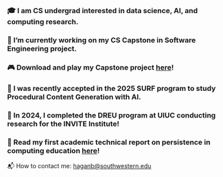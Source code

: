 ### 🎓 I am CS undergrad interested in data science, AI, and computing research.
### 🧠 I’m currently working on my CS Capstone in Software Engineering project.
### 🎮 Download and play my Capstone project [here](https://su-capstone.itch.io/evergrove)!
### 🔭 I was recently accepted in the 2025 SURF program to study Procedural Content Generation with AI.
### 🐍 In 2024, I completed the DREU program at UIUC conducting research for the INVITE Institute!
### 🐼 Read my first academic technical report on persistence in computing education [here](https://besshagan.github.io/files/finalreport.pdf)!

:mailbox_with_mail: How to contact me: haganb@southwestern.edu

<!--
**besshagan/besshagan** is a ✨ _special_ ✨ repository because its `README.md` (this file) appears on your GitHub profile.
Here are some ideas to get you started:
- 🔭 I’m currently working on ...
- 🌱 I’m currently learning ...
- 👯 I’m looking to collaborate on ...
- 🤔 I’m looking for help with ...
- 💬 Ask me about ...
- 📫 How to reach me: ...
- 😄 Pronouns: ...
- ⚡ Fun fact: ...
-->
